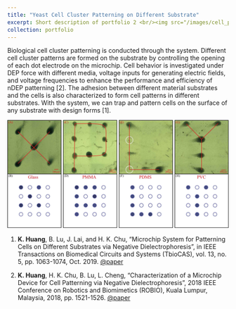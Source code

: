 ```yaml
---
title: "Yeast Cell Cluster Patterning on Different Substrate"
excerpt: Short description of portfolio 2 <br/><img src="/images/cell_pattern.jpg" width="768" height="373.6">
collection: portfolio
---
```


Biological cell cluster patterning is conducted through the system. Different cell cluster patterns are formed on the substrate by controlling the opening of each dot electrode on the microchip. Cell behavior is investigated under DEP force with different media, voltage inputs for generating electric fields, and voltage frequencies to enhance the performance and efficiency of nDEP patterning [2]. The adhesion between different material substrates and the cells is also characterized to form cell patterns in different substrates. With the system, we can trap and pattern cells on the surface of any substrate with design forms [1].

![figure](/images/cell_pattern.jpg)

1. **K. Huang**, B. Lu, J. Lai, and H. K. Chu, “Microchip System for Patterning Cells on Different Substrates via Negative Dielectrophoresis”, in IEEE Transactions on Biomedical Circuits and Systems (TbioCAS), vol. 13, no. 5, pp. 1063-1074, Oct. 2019. [@paper](/files/tbiocas_2019.pdf)

2. **K. Huang**, H. K. Chu, B. Lu, L. Cheng, “Characterization of a Microchip Device for Cell Patterning via Negative Dielectrophoresis”, 2018 IEEE Conference on Robotics and Biomimetics (ROBIO), Kuala Lumpur, Malaysia, 2018, pp. 1521-1526. [@paper](/files/robio_2018.pdf)
